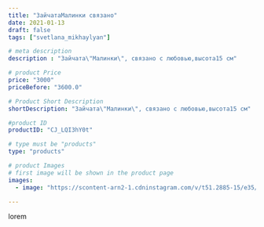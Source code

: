 ```yaml
---
title: "ЗайчатаМалинки связано"
date: 2021-01-13
draft: false
tags: ["svetlana_mikhaylyan"]

# meta description
description : "Зайчата\"Малинки\", связано с любовью,высота15 см"

# product Price
price: "3000"
priceBefore: "3600.0"

# Product Short Description
shortDescription: "Зайчата\"Малинки\", связано с любовью,высота15 см"

#product ID
productID: "CJ_LQI3hY0t"

# type must be "products"
type: "products"

# product Images
# first image will be shown in the product page
images:
  - image: "https://scontent-arn2-1.cdninstagram.com/v/t51.2885-15/e35/137528916_242661117263235_3499464065072525667_n.jpg?se=7&tp=1&_nc_ht=scontent-arn2-1.cdninstagram.com&_nc_cat=103&_nc_ohc=scXVc-Yh660AX8sTQLg&oh=a1f1bed8ff333bd78e56b458bcdcbb34&oe=6073568E&ig_cache_key=MjQ4NTc1NTAwNjg3NjQ4Njk1Nw%3D%3D.2"

---
```

lorem
